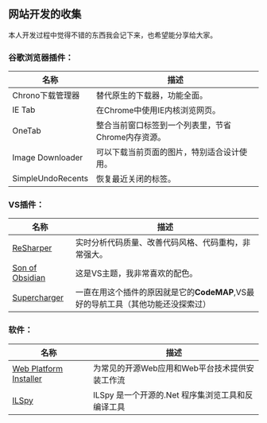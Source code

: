 ## 网站开发的收集
本人开发过程中觉得不错的东西我会记下来，也希望能分享给大家。

### 谷歌浏览器插件：

名称|描述
---|---
Chrono下载管理器|替代原生的下载器，功能全面。
IE Tab|在Chrome中使用IE内核浏览网页。
OneTab|整合当前窗口标签到一个列表里，节省Chrome内存资源。
Image Downloader|可以下载当前页面的图片，特别适合设计使用。
SimpleUndoRecents|恢复最近关闭的标签。

### VS插件：

名称|描述
---|---
[ReSharper](https://www.jetbrains.com/resharper/)|实时分析代码质量、改善代码风格、代码重构，非常强大。
[Son of Obsidian](https://studiostyl.es/schemes/son-of-obsidian)|这是VS主题，我非常喜欢的配色。
[Supercharger](http://www.supercharger.tools/)|一直在用这个插件的原因就是它的**CodeMAP**,VS最好的导航工具（其他功能还没探索过）


### 软件：

名称|描述
---|---
[Web Platform Installer](https://www.microsoft.com/web/downloads/platform.aspx)|为常见的开源Web应用和Web平台技术提供安装工作流
[ILSpy](https://github.com/icsharpcode/ILSpy)|ILSpy 是一个开源的.Net 程序集浏览工具和反编译工具





